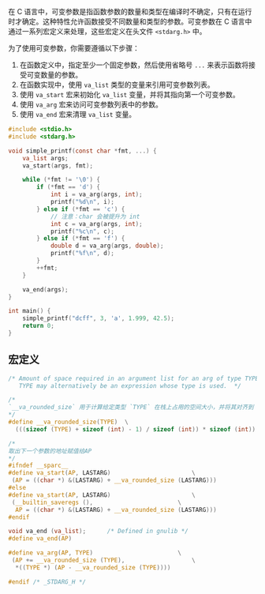 在 C 语言中，可变参数是指函数参数的数量和类型在编译时不确定，只有在运行时才确定。这种特性允许函数接受不同数量和类型的参数。可变参数在 C 语言中通过一系列宏定义来处理，这些宏定义在头文件 `<stdarg.h>` 中。

为了使用可变参数，你需要遵循以下步骤：
1. 在函数定义中，指定至少一个固定参数，然后使用省略号 `...` 来表示函数将接受可变数量的参数。
2. 在函数实现中，使用 `va_list` 类型的变量来引用可变参数列表。
3. 使用 `va_start` 宏来初始化 `va_list` 变量，并将其指向第一个可变参数。
4. 使用 `va_arg` 宏来访问可变参数列表中的参数。
5. 使用 `va_end` 宏来清理 `va_list` 变量。
```c
#include <stdio.h>
#include <stdarg.h>

void simple_printf(const char *fmt, ...) {
    va_list args;
    va_start(args, fmt);

    while (*fmt != '\0') {
        if (*fmt == 'd') {
            int i = va_arg(args, int);
            printf("%d\n", i);
        } else if (*fmt == 'c') {
            // 注意：char 会被提升为 int
            int c = va_arg(args, int);
            printf("%c\n", c);
        } else if (*fmt == 'f') {
            double d = va_arg(args, double);
            printf("%f\n", d);
        }
        ++fmt;
    }

    va_end(args);
}

int main() {
    simple_printf("dcff", 3, 'a', 1.999, 42.5);
    return 0;
}
```

## 宏定义
```c
/* Amount of space required in an argument list for an arg of type TYPE.
   TYPE may alternatively be an expression whose type is used.  */

/*
`__va_rounded_size` 用于计算给定类型 `TYPE` 在栈上占用的空间大小，并将其对齐到 `int` 类型的大小。
*/
#define __va_rounded_size(TYPE)  \
  (((sizeof (TYPE) + sizeof (int) - 1) / sizeof (int)) * sizeof (int))

/*
取出下一个参数的地址赋值给AP
*/
#ifndef __sparc__
#define va_start(AP, LASTARG) 						\
 (AP = ((char *) &(LASTARG) + __va_rounded_size (LASTARG)))
#else
#define va_start(AP, LASTARG) 						\
 (__builtin_saveregs (),						\
  AP = ((char *) &(LASTARG) + __va_rounded_size (LASTARG)))
#endif

void va_end (va_list);		/* Defined in gnulib */
#define va_end(AP)

#define va_arg(AP, TYPE)						\
 (AP += __va_rounded_size (TYPE),					\
  *((TYPE *) (AP - __va_rounded_size (TYPE))))

#endif /* _STDARG_H */
```